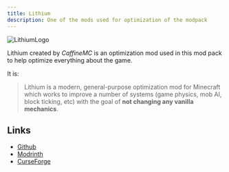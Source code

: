 ```yaml
---
title: Lithium
description: One of the mods used for optimization of the modpack
---
```


![LithiumLogo](https://cdn.modrinth.com/data/gvQqBUqZ/bcc8686c13af0143adf4285d741256af824f70b7_96.webp)

Lithium created by *CaffineMC* is an optimization mod used in this mod pack to help optimize everything about the game.

It is:

> Lithium is a modern, general-purpose optimization mod for Minecraft which works to improve a number of systems (game physics, mob AI, block ticking, etc) with the goal of **not changing any vanilla mechanics**.

## Links

- [Github](https://github.com/CaffeineMC/lithium)
- [Modrinth](https://modrinth.com/mod/lithium)
- [CurseForge](https://www.curseforge.com/minecraft/mc-mods/lithium)
